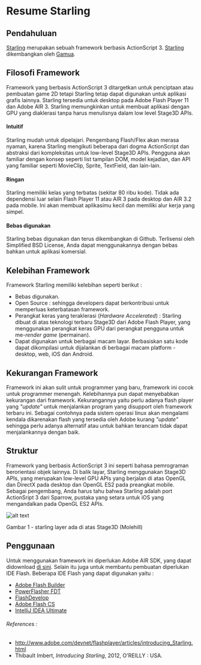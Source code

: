 # Resume Starling

## Pendahuluan
[Starling] merupakan sebuah framework berbasis ActionScript 3. [Starling] dikembangkan oleh [Gamua].

## Filosofi Framework
Framework yang berbasis ActionScript 3 ditargetkan untuk penciptaan atau pembuatan game 2D tetapi Starling tetap dapat digunakan untuk aplikasi grafis lainnya. Starling tersedia untuk desktop pada Adobe Flash Player 11 dan Adobe AIR 3. Starling memungkinkan untuk membuat aplikasi dengan GPU yang diaklerasi tanpa harus menulisnya dalam low level Stage3D APIs.
#### Intuitif
Starling mudah untuk dipelajari. Pengembang Flash/Flex akan merasa nyaman, karena Starling mengikuti beberapa dari dogma ActionScript dan abstraksi dari kompleksitas untuk low-level Stage3D APIs. Pengguna akan familiar dengan konsep seperti list tampilan DOM, model kejadian, dan API yang familiar seperti MovieClip, Sprite, TextField, dan lain-lain.
#### Ringan
Starling memiliki kelas yang terbatas (sekitar 80 ribu kode). Tidak ada dependensi luar selain Flash Player 11 atau AIR 3 pada desktop dan AIR 3.2 pada mobile. Ini akan membuat aplikasimu kecil dan memiliki alur kerja yang simpel.
#### Bebas digunakan
Starling bebas digunakan dan terus dikembangkan di Github. Terlisensi oleh Simplified BSD License, Anda dapat menggunakannya dengan bebas bahkan untuk aplikasi komersial.


##  Kelebihan Framework
Framework Starling memiliki kelebihan seperti berikut :
+ Bebas digunakan.
+ Open Source : sehingga developers dapat berkontribusi untuk memperluas keterbatasan framework.
+ Perangkat keras yang teraklerasi (*Hardware Accelerated*) : Starling dibuat di atas teknologi terbaru Stage3D dari Adobe Flash Player, yang menggunakan perangkat keras GPU dari perangkat pengguna untuk me-*render* *game* (permainan).
+ Dapat digunakan untuk berbagai macam layar. Berbasiskan satu kode dapat dikompilasi untuk dijalankan di berbagai macam platform - desktop, web, iOS dan Android.


## Kekurangan Framework
Framework ini akan sulit untuk programmer yang baru, framework ini cocok untuk programmer menengah. Kelebihannya pun dapat menyebabkan kekurangan dari framework. Kekurangannya yaitu perlu adanya flash player yang *"update"* untuk menjalankan program yang disupport oleh framework terbaru ini. Sebagai contohnya pada sistem operasi linux akan mengalami kendala dikarenakan flash yang tersedia oleh Adobe kurang *"update"* sehingga perlu adanya alternatif atau untuk bahkan terancam tidak dapat menjalankannya dengan baik.

## Struktur
Framework yang berbasis ActionScript 3 ini seperti bahasa pemrograman berorientasi objek lainnya. Di balik layar, Starling menggunakan Stage3D APIs, yang merupakan low-level GPU APIs yang berjalan di atas OpenGL dan DirectX pada desktop dan OpenGL ES2 pada preangkat mobile. Sebagai pengembang, Anda harus tahu bahwa Starling adalah port ActionSript 3 dari Sparrow, pustaka yang setara untuk iOS yang mengandalkan pada OpenGL ES2 APIs.

![alt text](https://www.safaribooksonline.com/library/view/introducing-starling/9781449320904/httpatomoreillycomsourceoreillyimages970833.png "Starling Layer")

Gambar 1 -  starling layer ada di atas Stage3D (Molehill)

## Penggunaan
Untuk menggunakan framework ini diperlukan Adobe AIR SDK, yang dapat didownload [di sini](http://www.adobe.com/devnet/air/air-sdk-download.html). Selain itu juga untuk membantu pembuatan diperlukan IDE Flash. Beberapa IDE Flash yang dapat digunakan yaitu : 
+ [Adobe Flash Builder](http://www.adobe.com/products/flash-builder.html)
+ [PowerFlasher FDT](http://fdt.powerflasher.com/)
+ [FlashDevelop](http://www.flashdevelop.org/)
+ [Adobe Flash CS](http://www.adobe.com/sea/products/animate.html)
+ [IntelliJ IDEA Ultimate](https://www.jetbrains.com/idea/download/)

###### References : 
* http://www.adobe.com/devnet/flashplayer/articles/introducing_Starling.html
* Thibault Imbert, *Introducing Starling*, 2012, O'REILLY : USA.

[Starling]: http://gamua.com/starling/
[Gamua]: http://gamua.com/about
